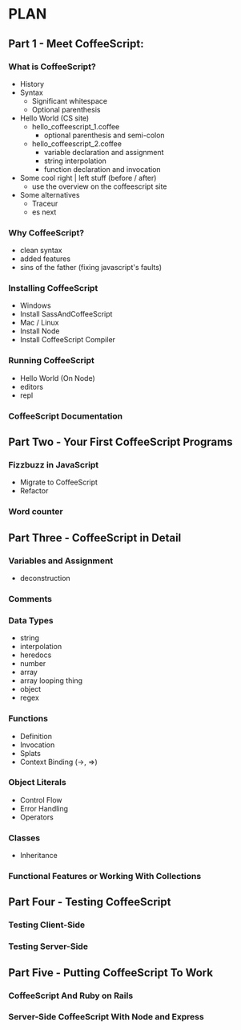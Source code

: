PLAN
====

Part 1 - Meet CoffeeScript:
---------------------------

### What is CoffeeScript?

* History
* Syntax
    * Significant whitespace
    * Optional parenthesis
* Hello World (CS site)
    * hello_coffeescript_1.coffee 
	    * optional parenthesis and semi-colon
    * hello_coffeescript_2.coffee
	    * variable declaration and assignment
		* string interpolation
		* function declaration and invocation
* Some cool right | left stuff (before / after)
    * use the overview on the coffeescript site
* Some alternatives
    * Traceur
    * es next

### Why CoffeeScript?

* clean syntax
* added features
* sins of the father (fixing javascript's faults)

### Installing CoffeeScript

* Windows
* Install SassAndCoffeeScript
* Mac / Linux
* Install Node
* Install CoffeeScript Compiler

### Running CoffeeScript

* Hello World (On Node)
* editors
* repl

### CoffeeScript Documentation

Part Two - Your First CoffeeScript Programs
-------------------------------------------

### Fizzbuzz in JavaScript

* Migrate to CoffeeScript
* Refactor

### Word counter


Part Three - CoffeeScript in Detail
-----------------------------------

### Variables and Assignment

* deconstruction

### Comments

### Data Types

* string
* interpolation
* heredocs
* number
* array
* array looping thing
* object
* regex

### Functions

* Definition
* Invocation
* Splats
* Context Binding (->, =>)

### Object Literals

* Control Flow
* Error Handling
* Operators

### Classes
* Inheritance

### Functional Features or Working With Collections

Part Four - Testing CoffeeScript
--------------------------------

### Testing Client-Side

### Testing Server-Side

Part Five - Putting CoffeeScript To Work
----------------------------------------

### CoffeeScript And Ruby on Rails

### Server-Side CoffeeScript With Node and Express
